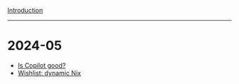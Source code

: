 [Introduction](introduction.md)

---

# 2024-05

* [Is Copilot good?](2024-05-copilot.md)
* [Wishlist: dynamic Nix](2024-05-nix.md)
